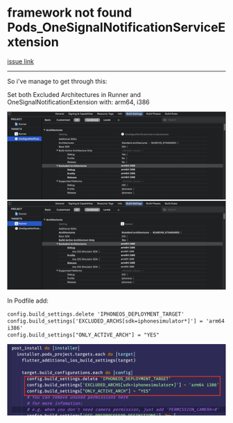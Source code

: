 # framework not found Pods_OneSignalNotificationServiceExtension

[issue link](https://github.com/OneSignal/OneSignal-Flutter-SDK/issues/472#issuecomment-979504776)

---

So i've manage to get through this:

Set both Excluded Architectures in Runner and OneSignalNotificationExtension with: arm64, i386

![ss](../../img/error-1.png)
![ss](../../img/error-2.png)

In Podfile add:

```
config.build_settings.delete 'IPHONEOS_DEPLOYMENT_TARGET' 
config.build_settings['EXCLUDED_ARCHS[sdk=iphonesimulator*]'] = 'arm64 i386' 
config.build_settings["ONLY_ACTIVE_ARCH"] = "YES"
```

![ss](../../img/error-3.png)
